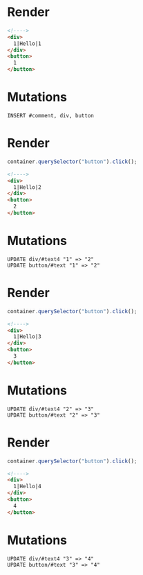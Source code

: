 # Render
```html
<!---->
<div>
  1|Hello|1
</div>
<button>
  1
</button>
```

# Mutations
```
INSERT #comment, div, button
```

# Render
```js
container.querySelector("button").click();
```
```html
<!---->
<div>
  1|Hello|2
</div>
<button>
  2
</button>
```

# Mutations
```
UPDATE div/#text4 "1" => "2"
UPDATE button/#text "1" => "2"
```

# Render
```js
container.querySelector("button").click();
```
```html
<!---->
<div>
  1|Hello|3
</div>
<button>
  3
</button>
```

# Mutations
```
UPDATE div/#text4 "2" => "3"
UPDATE button/#text "2" => "3"
```

# Render
```js
container.querySelector("button").click();
```
```html
<!---->
<div>
  1|Hello|4
</div>
<button>
  4
</button>
```

# Mutations
```
UPDATE div/#text4 "3" => "4"
UPDATE button/#text "3" => "4"
```